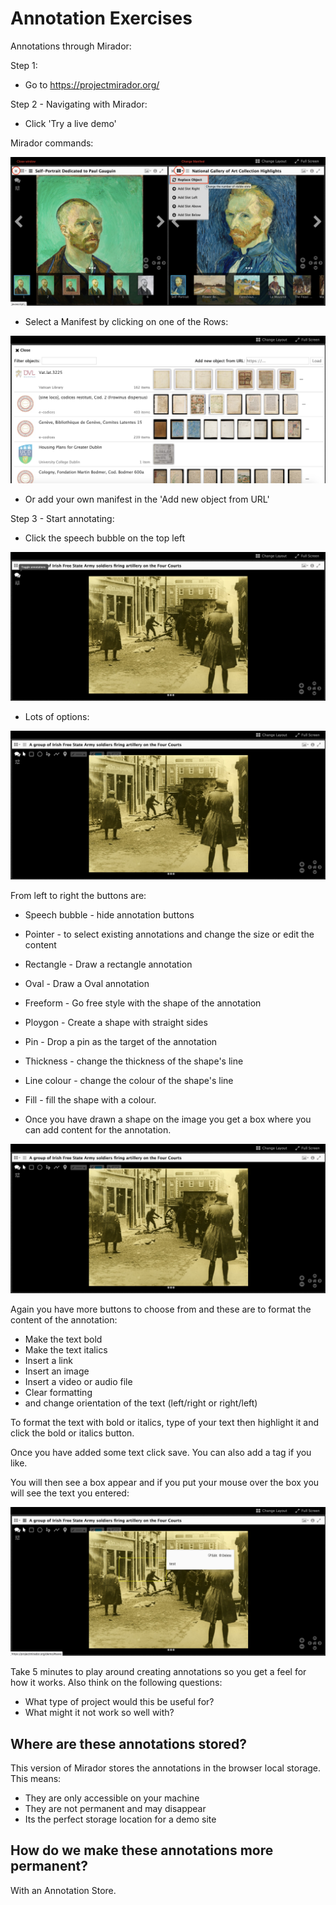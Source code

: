 # Annotation Exercises

Annotations through Mirador:

Step 1:
 * Go to https://projectmirador.org/

Step 2 - Navigating with Mirador:
 * Click 'Try a live demo'

Mirador commands: 

![image](../images/annos_mirador.png)    

 * Select a Manifest by clicking on one of the Rows:

![image](../images/annos_select_manifest.png)    

 * Or add your own manifest in the 'Add new object from URL'

Step 3 - Start annotating: 
 * Click the speech bubble on the top left

![image](../images/annos_toggle_annotations.png)  

 * Lots of options:

![image](../images/annos_anno_options.png)  

From left to right the buttons are:
 * Speech bubble - hide annotation buttons
 * Pointer - to select existing annotations and change the size or edit the content
 * Rectangle - Draw a rectangle annotation
 * Oval - Draw a Oval annotation
 * Freeform - Go free style with the shape of the annotation
 * Ploygon - Create a shape with straight sides
 * Pin - Drop a pin as the target of the annotation
 * Thickness - change the thickness of the shape's line
 * Line colour - change the colour of the shape's line
 * Fill - fill the shape with a colour. 

 * Once you have drawn a shape on the image you get a box where you can add content for the annotation.

![image](../images/annos_anno_options.png)  

Again you have more buttons to choose from and these are to format the content of the annotation:
 * Make the text bold
 * Make the text italics
 * Insert a link
 * Insert an image
 * Insert a video or audio file
 * Clear formatting
 * and change orientation of the text (left/right or right/left)

To format the text with bold or italics, type of your text then highlight it and click the bold or italics button. 

Once you have added some text click save. You can also add a tag if you like. 
 
You will then see a box appear and if you put your mouse over the box you will see the text you entered:

![image](../images/annos_created.png)  

Take 5 minutes to play around creating annotations so you get a feel for how it works. Also think on the following questions:

 * What type of project would this be useful for?
 * What might it not work so well with?

## Where are these annotations stored?

This version of Mirador stores the annotations in the browser local storage. This means:

 * They are only accessible on your machine
 * They are not permanent and may disappear
 * Its the perfect storage location for a demo site

## How do we make these annotations more permanent?

With an Annotation Store.
